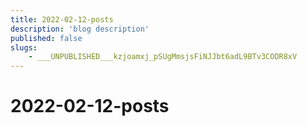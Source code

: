 ```yaml
---
title: 2022-02-12-posts
description: 'blog description'
published: false
slugs:
    - ___UNPUBLISHED___kzjoamxj_pSUgMmsjsFiNJJbt6adL9BTv3CODR8xV
---
```


# 2022-02-12-posts
